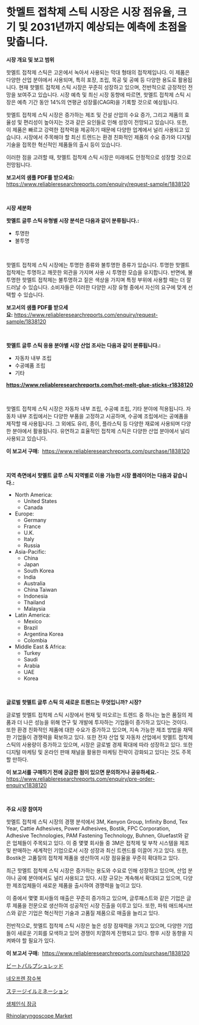 <p><h1>핫멜트 접착제 스틱 시장은 시장 점유율, 크기 및 2031년까지 예상되는 예측에 초점을 맞춥니다.</h1></p><p><strong>시장 개요 및 보고 범위</strong></p>
<p><p>핫멜트 접착제 스틱은 고온에서 녹아서 사용되는 막대 형태의 접착제입니다. 이 제품은 다양한 산업 분야에서 사용되며, 특히 포장, 조립, 목공 및 공예 등 다양한 용도로 활용됩니다. 현재 핫멜트 접착제 스틱 시장은 꾸준히 성장하고 있으며, 전반적으로 긍정적인 전망을 보여주고 있습니다. 시장 예측 및 최신 시장 동향에 따르면, 핫멜트 접착제 스틱 시장은 예측 기간 동안 14%의 연평균 성장률(CAGR)을 기록할 것으로 예상됩니다. </p><p>핫멜트 접착제 스틱 시장은 증가하는 제조 및 건설 산업의 수요 증가, 그리고 제품의 효율성 및 편리성이 높아지는 것과 같은 요인들로 인해 성장이 전망되고 있습니다. 또한, 이 제품은 빠르고 강력한 접착력을 제공하기 때문에 다양한 업계에서 널리 사용되고 있습니다. 시장에서 주목해야 할 최신 트렌드는 환경 친화적인 제품의 수요 증가와 디지털 기술을 접목한 혁신적인 제품들의 출시 등이 있습니다.</p><p>이러한 점을 고려할 때, 핫멜트 접착제 스틱 시장은 미래에도 안정적으로 성장할 것으로 전망됩니다.</p></p>
<p><strong>보고서의 샘플 PDF를 받으세요:</strong> <a href="https://www.reliableresearchreports.com/enquiry/request-sample/1838120">https://www.reliableresearchreports.com/enquiry/request-sample/1838120</a></p>
<p>&nbsp;</p>
<p><strong>시장 세분화</strong></p>
<p><strong>핫멜트 글루 스틱 유형별 시장 분석은 다음과 같이 분류됩니다.:</strong></p>
<p><ul><li>투명한</li><li>불투명</li></ul></p>
<p>&nbsp;</p>
<p><p>핫멜트 접착제 스틱 시장에는 투명한 종류와 불투명한 종류가 있습니다. 투명한 핫멜트 접착제는 투명하고 깨끗한 외관을 가지며 사용 시 투명한 모습을 유지합니다. 반면에, 불투명한 핫멜트 접착제는 불투명하고 짙은 색상을 가지며 특정 부위에 사용할 때는 더 잘 드러날 수 있습니다. 소비자들은 이러한 다양한 시장 유형 중에서 자신의 요구에 맞게 선택할 수 있습니다.</p></p>
<p><strong>보고서의 샘플 PDF를 받으세요:</strong>&nbsp;<a href="https://www.reliableresearchreports.com/enquiry/request-sample/1838120">https://www.reliableresearchreports.com/enquiry/request-sample/1838120</a></p>
<p>&nbsp;</p>
<p><strong> 핫멜트 글루 스틱 응용 분야별 시장 산업 조사는 다음과 같이 분류됩니다.:</strong></p>
<p><ul><li>자동차 내부 조립</li><li>수공예품 조립</li><li>기타</li></ul></p>
<p><strong><a href="https://www.reliableresearchreports.com/hot-melt-glue-sticks-r1838120">https://www.reliableresearchreports.com/hot-melt-glue-sticks-r1838120</a></strong></p>
<p>&nbsp;</p>
<p><p>핫멜트 접착제 스틱 시장은 자동차 내부 조립, 수공예 조립, 기타 분야에 적용됩니다. 자동차 내부 조립에서는 다양한 부품을 고정하고 시공하며, 수공예 조립에서는 공예품을 제작할 때 사용됩니다. 그 외에도 유리, 종이, 플라스틱 등 다양한 재료에 사용되며 다양한 분야에서 활용됩니다. 유연하고 효율적인 접착제 스틱은 다양한 산업 분야에서 널리 사용되고 있습니다.</p></p>
<p><strong>이 보고서 구매:</strong>&nbsp; <a href="https://www.reliableresearchreports.com/purchase/1838120">https://www.reliableresearchreports.com/purchase/1838120</a></p>
<p>&nbsp;</p>
<p><strong>지역 측면에서 핫멜트 글루 스틱 지역별로 이용 가능한 시장 플레이어는 다음과 같습니다.:</strong></p>
<p><ul>
    <li>
        North America:
        <ul>
            <li>United States</li>
            <li>Canada</li>
        </ul>
    </li>
    <li>
        Europe:
        <ul>
            <li>Germany</li>
            <li>France</li>
            <li>U.K.</li>
            <li>Italy</li>
            <li>Russia</li>
        </ul>
    </li>
    <li>
        Asia-Pacific:
        <ul>
            <li>China</li>
            <li>Japan</li>
            <li>South Korea</li>
            <li>India</li>
            <li>Australia</li>
            <li>China Taiwan</li>
            <li>Indonesia</li>
            <li>Thailand</li>
            <li>Malaysia</li>
        </ul>
    </li>
    <li>
        Latin America:
        <ul>
            <li>Mexico</li>
            <li>Brazil</li>
            <li>Argentina Korea</li>
            <li>Colombia</li>
        </ul>
    </li>
    <li>
        Middle East & Africa:
        <ul>
            <li>Turkey</li>
            <li>Saudi</li>
            <li>Arabia</li>
            <li>UAE</li>
            <li>Korea</li>
        </ul>
    </li>
    </ul></p>
<p>&nbsp;</p>
<p><strong>글로벌 핫멜트 글루 스틱 의 새로운 트렌드는 무엇입니까? 시장?</strong></p>
<p><p>글로벌 핫멜트 접착제 스틱 시장에서 현재 및 떠오르는 트렌드 중 하나는 높은 품질의 제품과 더 나은 성능을 위해 연구 및 개발에 투자하는 기업들이 증가하고 있다는 것이다. 또한 환경 친화적인 제품에 대한 수요가 증가하고 있으며, 지속 가능한 제조 방법을 채택한 기업들이 경쟁력을 확보하고 있다. 또한 전자 산업 및 자동차 산업에서 핫멜트 접착제 스틱의 사용량이 증가하고 있으며, 시장은 글로벌 경제 확대에 따라 성장하고 있다. 또한 디지털 마케팅 및 온라인 판매 채널을 활용한 마케팅 전략이 강화되고 있다는 것도 주목할 만하다.</p></p>
<p><strong>이 보고서를 구매하기 전에 궁금한 점이 있으면 문의하거나 공유하세요.</strong>- <a href="https://www.reliableresearchreports.com/enquiry/pre-order-enquiry/1838120">https://www.reliableresearchreports.com/enquiry/pre-order-enquiry/1838120</a></p>
<p>&nbsp;</p>
<p><strong>주요 시장 참여자</strong></p>
<p><p>핫멜트 접착제 스틱 시장의 경쟁 분석에서 3M, Kenyon Group, Infinity Bond, Tex Year, Cattie Adhesives, Power Adhesives, Bostik, FPC Corporation, Adhesive Technologies, PAM Fastening Technology, Buhnen, Gluefast와 같은 업체들이 주목되고 있다. 이 중 몇몇 회사들 중 3M은 접착제 및 부착 시스템을 제조 및 판매하는 세계적인 기업으로서 시장 성장과 최신 트렌드를 이끌어 가고 있다. 또한, Bostik은 고품질의 접착제 제품을 생산하여 시장 점유율을 꾸준히 확대하고 있다.</p><p>최근 핫멜트 접착제 스틱 시장은 증가하는 용도와 수요로 인해 성장하고 있으며, 산업 분야나 공예 분야에서도 널리 사용되고 있다. 시장 규모는 계속해서 확대되고 있으며, 다양한 제조업체들이 새로운 제품을 출시하여 경쟁력을 높이고 있다.</p><p>이 중에서 몇몇 회사들의 매출은 꾸준히 증가하고 있으며, 글루패스트와 같은 기업은 글루 제품을 전문으로 생산하여 성공적인 시장 진출을 이루고 있다. 또한, 파워 애드헤시브스와 같은 기업은 혁신적인 기술과 고품질 제품으로 매출을 늘리고 있다.</p><p>전반적으로, 핫멜트 접착제 스틱 시장은 높은 성장 잠재력을 가지고 있으며, 다양한 기업들이 새로운 기회를 모색하고 있어 경쟁이 치열하게 진행되고 있다. 향후 시장 동향을 지켜봐야 할 필요가 있다.</p></p>
<p><strong>이 보고서 구매:</strong>&nbsp;&nbsp;<a href="https://www.reliableresearchreports.com/purchase/1838120">https://www.reliableresearchreports.com/purchase/1838120</a></p>
<p><p><a href="https://medium.com/@nicosmitham2023/%E3%83%93%E3%83%BC%E3%83%88%E3%83%91%E3%83%AB%E3%83%97%E3%82%B7%E3%83%A5%E3%83%AC%E3%83%83%E3%83%89%E5%B8%82%E5%A0%B4%E8%A6%8F%E6%A8%A1-cagr-%E3%83%88%E3%83%AC%E3%83%B3%E3%83%89-2024-2030-8073c895e190">ビートパルプシュレッド</a></p><p><a href="https://medium.com/@kevinvasquez7272023/%EB%84%A4%EC%98%A4%ED%94%84%EB%A0%8C-%EC%8A%88%ED%8A%B8%EC%8B%9C%EC%9E%A5-%EA%B7%9C%EB%AA%A8-cagr-%ED%8A%B8%EB%A0%8C%EB%93%9C-2024-2030-2833520dfc05">네오프렌 잠수복</a></p><p><a href="https://github.com/luffiazaza/Market-Research-Report-List-1/blob/main/813890535469.md">ステージイルミネーション</a></p><p><a href="https://medium.com/@tarynhermanii/%EC%83%9D%EC%B2%B4-%EC%9D%B8%EC%8B%9D-%EC%9E%A0%EA%B8%88%EC%9E%A5%EC%B9%98-%EC%8B%9C%EC%9E%A5-%EC%8B%9C%EC%9E%A5-%EC%A0%90%EC%9C%A0%EC%9C%A8-%EC%8B%9C%EC%9E%A5-%ED%8A%B8%EB%A0%8C%EB%93%9C-%EB%B0%8F-%EB%AF%B8%EB%9E%98-%EC%84%B1%EC%9E%A5-%ED%83%90%EC%83%89-6a4e7da901f4">생체인식 잠금</a></p><p><a href="https://github.com/dimitrishawkinswaynenp91rgz/Market-Research-Report-List-2/blob/main/rhinolaryngoscope-market.md">Rhinolaryngoscope Market</a></p></p>